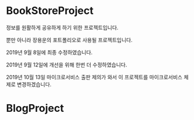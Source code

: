 # BookStoreProject

정보를 원활하게 공유하게 하기 위한 프로젝트입니다.

뿐만 아니라 장용운의 포트폴리오로 사용될 프로젝트입니다. 

2019년 9월 8일에 최종 수정하였습니다.

2019년 9월 12일에 개선을 위해 한번 더 수정하였습니다.

2019년 10월 13일 마이크로서비스 출판 제의가 와서 이 프로젝트를 마이크로서비스 체제로 변경하겠습니다. 

# BlogProject
